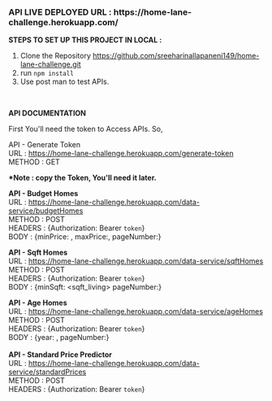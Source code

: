 <h3>API LIVE DEPLOYED URL : https://home-lane-challenge.herokuapp.com/</h3>

<b>STEPS TO SET UP THIS PROJECT IN LOCAL :</b>

1. Clone the Repository https://github.com/sreeharinallapaneni149/home-lane-challenge.git
2. run `npm install`
3. Use post man to test APIs.

<br>

<b>API DOCUMENTATION</b>    <br>

First You'll need the token to Access APIs.
So,     <br>

API - Generate Token <br>
    URL : https://home-lane-challenge.herokuapp.com/generate-token      <br>
    METHOD : GET <br>

<strong>*Note : copy the Token, You'll need it later.</strong>       <br>

<b>API - Budget Homes</b> <br>
    URL : https://home-lane-challenge.herokuapp.com/data-service/budgetHomes<br>
    METHOD : POST<br>
    HEADERS : {Authorization: Bearer `token`}<br>
    BODY : {minPrice: <price>, maxPrice:<price>, pageNumber:<number>}<br>

<b>API - Sqft Homes</b>    <br>
    URL : https://home-lane-challenge.herokuapp.com/data-service/sqftHomes<br>
    METHOD : POST<br>
    HEADERS : {Authorization: Bearer `token`}<br>
    BODY : {minSqft: <sqft_living> pageNumber:<number>}<br>
    
<b>API - Age Homes</b>     <br>
    URL : https://home-lane-challenge.herokuapp.com/data-service/ageHomes<br>
    METHOD : POST<br>
    HEADERS : {Authorization: Bearer `token`}<br>
    BODY : {year: <year>, pageNumber:<number>}<br>
<br>
<b>API - Standard Price Predictor</b>      <br>
    URL : https://home-lane-challenge.herokuapp.com/data-service/standardPrices<br>
    METHOD : POST<br>
    HEADERS : {Authorization: Bearer `token`}<br>
